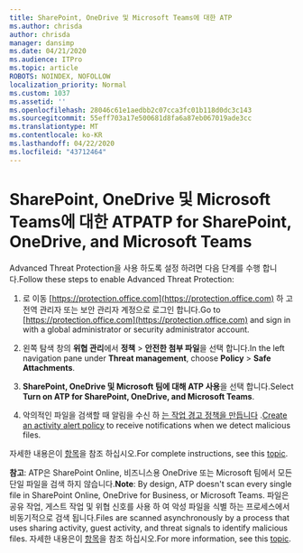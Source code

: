 ```yaml
---
title: SharePoint, OneDrive 및 Microsoft Teams에 대한 ATP
ms.author: chrisda
author: chrisda
manager: dansimp
ms.date: 04/21/2020
ms.audience: ITPro
ms.topic: article
ROBOTS: NOINDEX, NOFOLLOW
localization_priority: Normal
ms.custom: 1037
ms.assetid: ''
ms.openlocfilehash: 28046c61e1aedbb2c07cca3fc01b118d0dc3c143
ms.sourcegitcommit: 55eff703a17e500681d8fa6a87eb067019ade3cc
ms.translationtype: MT
ms.contentlocale: ko-KR
ms.lasthandoff: 04/22/2020
ms.locfileid: "43712464"
---
```

# <a name="atp-for-sharepoint-onedrive-and-microsoft-teams"></a><span data-ttu-id="fb89c-102">SharePoint, OneDrive 및 Microsoft Teams에 대한 ATP</span><span class="sxs-lookup"><span data-stu-id="fb89c-102">ATP for SharePoint, OneDrive, and Microsoft Teams</span></span>

<span data-ttu-id="fb89c-103">Advanced Threat Protection을 사용 하도록 설정 하려면 다음 단계를 수행 합니다.</span><span class="sxs-lookup"><span data-stu-id="fb89c-103">Follow these steps to enable Advanced Threat Protection:</span></span>

1. <span data-ttu-id="fb89c-104">로 이동 [https://protection.office.com](https://protection.office.com) 하 고 전역 관리자 또는 보안 관리자 계정으로 로그인 합니다.</span><span class="sxs-lookup"><span data-stu-id="fb89c-104">Go to [https://protection.office.com](https://protection.office.com) and sign in with a global administrator or security administrator account.</span></span>

2. <span data-ttu-id="fb89c-105">왼쪽 탐색 창의 **위협 관리**에서 **정책** \> **안전한 첨부 파일**을 선택 합니다.</span><span class="sxs-lookup"><span data-stu-id="fb89c-105">In the left navigation pane under **Threat management**, choose **Policy** \> **Safe Attachments**.</span></span>

3. <span data-ttu-id="fb89c-106">**SharePoint, OneDrive 및 Microsoft 팀에 대해 ATP 사용**을 선택 합니다.</span><span class="sxs-lookup"><span data-stu-id="fb89c-106">Select **Turn on ATP for SharePoint, OneDrive, and Microsoft Teams**.</span></span>

4. <span data-ttu-id="fb89c-107">악의적인 파일을 검색할 때 알림을 수신 하 [는 작업 경고 정책을 만듭니다](https://docs.microsoft.com/office365/securitycompliance/create-activity-alerts) .</span><span class="sxs-lookup"><span data-stu-id="fb89c-107">[Create an activity alert policy](https://docs.microsoft.com/office365/securitycompliance/create-activity-alerts) to receive notifications when we detect malicious files.</span></span>

<span data-ttu-id="fb89c-108">자세한 내용은이 [항목](https://docs.microsoft.com/office365/securitycompliance/turn-on-atp-for-spo-odb-and-teams)을 참조 하십시오.</span><span class="sxs-lookup"><span data-stu-id="fb89c-108">For complete instructions, see this [topic](https://docs.microsoft.com/office365/securitycompliance/turn-on-atp-for-spo-odb-and-teams).</span></span>

<span data-ttu-id="fb89c-109">**참고**: ATP은 SharePoint Online, 비즈니스용 OneDrive 또는 Microsoft 팀에서 모든 단일 파일을 검색 하지 않습니다.</span><span class="sxs-lookup"><span data-stu-id="fb89c-109">**Note**: By design, ATP doesn't scan every single file in SharePoint Online, OneDrive for Business, or Microsoft Teams.</span></span> <span data-ttu-id="fb89c-110">파일은 공유 작업, 게스트 작업 및 위협 신호를 사용 하 여 악성 파일을 식별 하는 프로세스에서 비동기적으로 검색 됩니다.</span><span class="sxs-lookup"><span data-stu-id="fb89c-110">Files are scanned asynchronously by a process that uses sharing activity, guest activity, and threat signals to identify malicious files.</span></span> <span data-ttu-id="fb89c-111">자세한 내용은이 [항목](https://docs.microsoft.com/office365/securitycompliance/atp-for-spo-odb-and-teams)을 참조 하십시오.</span><span class="sxs-lookup"><span data-stu-id="fb89c-111">For more information, see this [topic](https://docs.microsoft.com/office365/securitycompliance/atp-for-spo-odb-and-teams).</span></span>
